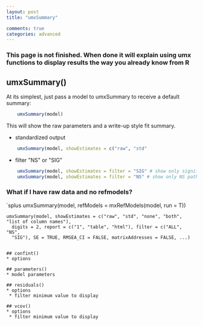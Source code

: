 ```yaml
---
layout: post
title: "umxSummary"

comments: true
categories: advanced
---
```


### This page is not finished. When done it will explain using umx functions to display results the way you already know from R

## umxSummary()
At its simplest, just pass a model to umxSummary to receive a default summary:

```r
	umxSummary(model)
```

This will show the raw parameters and a write-up style fit summary.


 * standardized output

 ```r
     umxSummary(model, showEstimates = c("raw", "std"
 ```

 * filter "NS" or "SIG"

 ```r
     umxSummary(model, showEstimates = filter = "SIG" # show only significant paths
     umxSummary(model, showEstimates = filter = "NS" # show only NS paths
 ```

### What if I have raw data and no refmodels?

`splus
	umxSummary(model, refModels = mxRefModels(model, run = T))

```
umxSummary(model, showEstimates = c("raw", "std", "none", "both", "list of column names"),
  digits = 2, report = c("1", "table", "html"), filter = c("ALL", "NS",
  "SIG"), SE = TRUE, RMSEA_CI = FALSE, matrixAddresses = FALSE, ...)


## confint()
* options

## parameters()
* model parameters

## residuals()
* options
 * filter minimum value to display

## vcov()
* options
 * filter minimum value to display

